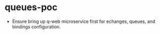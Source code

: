 # queues-poc

* Ensure bring up q-web microservice first for echanges, queues, and bindings configuration. 
